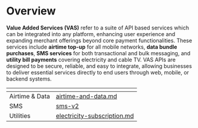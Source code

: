 # Overview

**Value Added Services (VAS)** refer to a suite of API based services which can be integrated into any platform, enhancing user experience and expanding merchant offerings beyond core payment functionalities. These services include **airtime top-up** for all mobile networks, **data bundle purchases**, **SMS services** for both transactional and bulk messaging, and **utility bill payments** covering electricity and cable TV. VAS APIs are designed to be secure, reliable, and easy to integrate, allowing businesses to deliver essential services directly to end users through web, mobile, or backend systems.

<table data-view="cards"><thead><tr><th></th><th data-hidden data-card-target data-type="content-ref"></th></tr></thead><tbody><tr><td>Airtime &#x26; Data</td><td><a href="airtime-and-data.md">airtime-and-data.md</a></td></tr><tr><td>SMS</td><td><a href="sms-v2/">sms-v2</a></td></tr><tr><td>Utilities</td><td><a href="utilities/electricity-subscription.md">electricity-subscription.md</a></td></tr></tbody></table>
